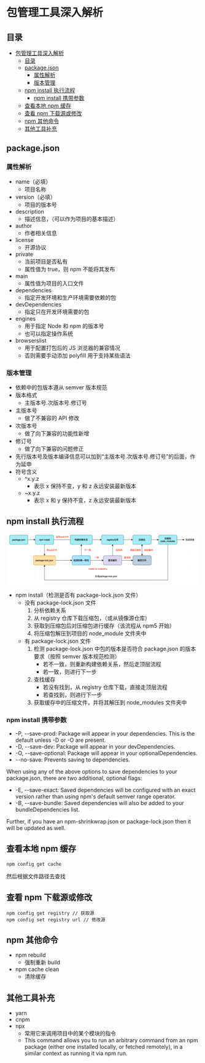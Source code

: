 # 包管理工具深入解析

## 目录

- [包管理工具深入解析](#包管理工具深入解析)
  - [目录](#目录)
  - [package.json](#packagejson)
    - [属性解析](#属性解析)
    - [版本管理](#版本管理)
  - [npm install 执行流程](#npm-install-执行流程)
    - [npm install 携带参数](#npm-install-携带参数)
  - [查看本地 npm 缓存](#查看本地-npm-缓存)
  - [查看 npm 下载源或修改](#查看-npm-下载源或修改)
  - [npm 其他命令](#npm-其他命令)
  - [其他工具补充](#其他工具补充)

## package.json

### 属性解析

- name（必填）
  - 项目名称
- version（必填）
  - 项目的版本号
- description
  - 描述信息，（可以作为项目的基本描述）
- author
  - 作者相关信息
- license
  - 开源协议
- private
  - 当前项目是否私有
  - 属性值为 true，则 npm 不能将其发布
- main
  - 属性值为项目的入口文件
- dependencies
  - 指定开发环境和生产环境需要依赖的包
- devDependencies
  - 指定只在开发环境需要的包
- engines
  - 用于指定 Node 和 npm 的版本号
  - 也可以指定操作系统
- browserslist
  - 用于配置打包后的 JS 浏览器的兼容情况
  - 否则需要手动添加 polyfill 用于支持某些语法

### 版本管理

- 依赖中的包版本遵从 semver 版本规范
- 版本格式
  - 主版本号.次版本号.修订号
- 主版本号
  - 做了不兼容的 API 修改
- 次版本号
  - 做了向下兼容的功能性新增
- 修订号
  - 做了向下兼容的问题修正
- 先行版本号及版本编译信息可以加到“主版本号.次版本号.修订号”的后面，作为延申
- 符号含义
  - ^x.y.z
    - 表示 x 保持不变，y 和 z 永远安装最新版本
  - ~x.y.z
    - 表示 x 和 y 保持不变，z 永远安装最新版本

## npm install 执行流程

![npm install 执行流程](images/00-npm_install%20执行流程.png)

- npm install（检测是否有 package-lock.json 文件）
  - 没有 package-lock.json 文件
    1. 分析依赖关系
    2. 从 registry 仓库下载压缩包，（或从镜像源仓库）
    3. 获取到压缩包后对压缩包进行缓存（该流程从 npm5 开始）
    4. 将压缩包解压到项目的 node_module 文件夹中
  - 有 package-lock.json 文件
    1. 检测 package-lock.json 中包的版本是否符合 package.json 的版本要求（按照 semver 版本规范检测）
       - 若不一致，则重新构建依赖关系，然后走顶层流程
       - 若一致，则进行下一步
    2. 查找缓存
       - 若没有找到，从 registry 仓库下载，直接走顶层流程
       - 若查找到，则进行下一步
    3. 获取缓存中的压缩文件，并将其解压到 node_modules 文件夹中

### npm install 携带参数

- -P, --save-prod: Package will appear in your dependencies. This is the default unless -D or -O are present.
- -D, --save-dev: Package will appear in your devDependencies.
- -O, --save-optional: Package will appear in your optionalDependencies.
- --no-save: Prevents saving to dependencies.

When using any of the above options to save dependencies to your package.json, there are two additional, optional flags:

- -E, --save-exact: Saved dependencies will be configured with an exact version rather than using npm's default semver range operator.
- -B, --save-bundle: Saved dependencies will also be added to your bundleDependencies list.

Further, if you have an npm-shrinkwrap.json or package-lock.json then it will be updated as well.

## 查看本地 npm 缓存

```shell
npm config get cache
```

然后根据文件路径去查找

## 查看 npm 下载源或修改

```shell
npm config get registry // 获取源
npm config set registry url // 修改源
```

## npm 其他命令

- npm rebuild
  - 强制重新 build
- npm cache clean
  - 清除缓存

## 其他工具补充

- yarn
- cnpm
- npx
  - 常用它来调用项目中的某个模块的指令
  - This command allows you to run an arbitrary command from an npm package (either one installed locally, or fetched remotely), in a similar context as running it via npm run.
